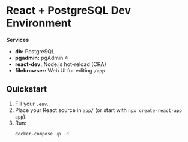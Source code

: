 # React + PostgreSQL Dev Environment

**Services**  
- **db:** PostgreSQL  
- **pgadmin:** pgAdmin 4  
- **react-dev:** Node.js hot-reload (CRA)  
- **filebrowser:** Web UI for editing `/app`

## Quickstart

1. Fill your `.env`.  
2. Place your React source in `app/` (or start with `npx create-react-app app`).  
3. Run:
   ```bash
   docker-compose up -d
